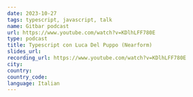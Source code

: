 ```yaml
---
date: 2023-10-27
tags: typescript, javascript, talk
name: Gitbar podcast
url: https://www.youtube.com/watch?v=KDlhLFF780E
type: podcast
title: Typescript con Luca Del Puppo (Nearform)
slides_url:
recording_url: https://www.youtube.com/watch?v=KDlhLFF780E
city:
country:
country_code:
language: Italian
---
```

